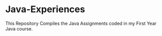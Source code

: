 # Java-Experiences

This Repository Compiles the Java Assignments coded in my First Year Java course. 
